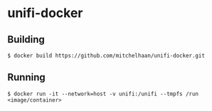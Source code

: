 # unifi-docker

## Building

```
$ docker build https://github.com/mitchelhaan/unifi-docker.git
```

## Running

```
$ docker run -it --network=host -v unifi:/unifi --tmpfs /run <image/container>
```
